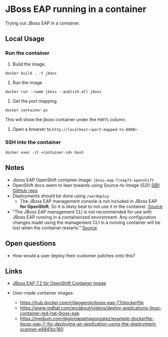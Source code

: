 # JBoss EAP running in a container

Trying out JBoss EAP in a container.

## Local Usage

### Run the container

1. Build the image.

  ```shell
  docker build . -t jboss
  ```

1. Run the image

  ```shell
  docker run --name jboss --publish-all jboss
  ```

1. Get the port mapping

  ```shell
  docker container ps
  ```

  This will show the jboss container under the `PORTS` column.

1. Open a browser to `http://localhost:<port-mapped-to-8080>`

### SSH into the container

```shell
docker exec -it <container-id> bash
```

## Notes

- Jboss EAP OpenShift container image: `jboss-eap-7/eap72-openshift`
- OpenShift docs seem to lean towards using Source-to-Image (S2I) [S@I GitHub repo](https://github.com/openshift/source-to-image)
- Deployments should be done using `/wardeploy`
  - The JBoss EAP management console is not included in JBoss EAP **for OpenShift**. So it is likely best to not use it in the container. [Source](https://access.redhat.com/documentation/en-us/red_hat_jboss_enterprise_application_platform/7.2/html-single/getting_started_with_jboss_eap_for_openshift_container_platform/index)
- "The JBoss EAP management CLI is not recommended for use with JBoss EAP running in a containerized environment. Any configuration changes made using the management CLI in a running container will be lost when the container restarts." [Source](https://access.redhat.com/documentation/en-us/red_hat_jboss_enterprise_application_platform/7.2/html-single/getting_started_with_jboss_eap_for_openshift_container_platform/index)

## Open questions

- How would a user deploy their customer patches onto this?

## Links

- [JBoss EAP 7.2 for OpenShift Container Image](https://access.redhat.com/containers/?extIdCarryOver=true&sc_cid=701f2000001Css5AAC&tab=images&get-method=unauthenticated#/registry.access.redhat.com/jboss-eap-7/eap72-openshift)

- User-made container images:
  - https://hub.docker.com/r/daggerok/jboss-eap-7.1/dockerfile
  - https://www.redhat.com/en/about/videos/deploy-applications-linux-container-red-hat-jboss-eap
  - https://medium.com/@gloriapalmagonzalez/example-dockerfile-jboss-eap-7-for-deploying-an-application-using-the-deployment-scanner-e6841bc180
